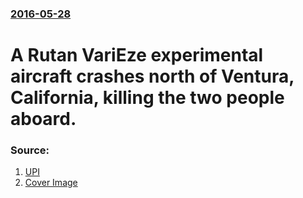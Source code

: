 ### [2016-05-28](/news/2016/05/28/index.md)

# A Rutan VariEze experimental aircraft crashes north of Ventura, California, killing the two people aboard. 




### Source:

1. [UPI](http://www.upi.com/Top_News/US/2016/05/28/Small-plane-crash-kills-2-in-Ventura-County-Calif/7611464479290/?spt=hs&or=tn_us)
1. [Cover Image](http://cdnph.upi.com/sv/ph/og/i/7611464479290/2016/1/14644794174503/v2.1/Small-plane-crash-kills-2-in-Ventura-County-Calif.jpg)
